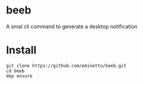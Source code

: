 # beeb
A smal cli command to generate a desktop notification

# Install

    git clone https://github.com/eminetto/beeb.git
    cd beeb
    dep ensure
    